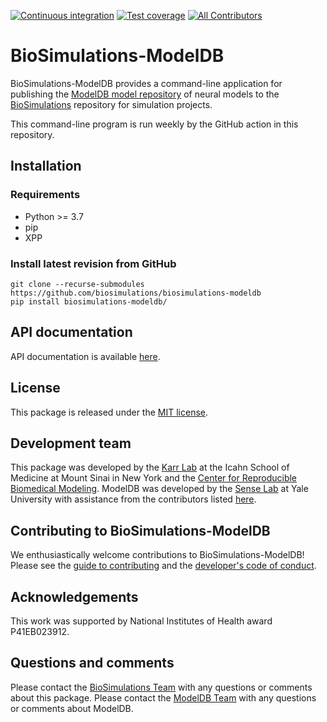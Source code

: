 [![Continuous integration](https://github.com/biosimulations/biosimulations-modeldb/actions/workflows/ci.yml/badge.svg)](https://github.com/biosimulations/biosimulations-modeldb/actions/workflows/ci.yml)
[![Test coverage](https://codecov.io/gh/biosimulations/biosimulations-modeldb/branch/dev/graph/badge.svg)](https://codecov.io/gh/biosimulations/biosimulations-modeldb)
[![All Contributors](https://img.shields.io/github/all-contributors/biosimulations/biosimulations-modeldb/HEAD)](#contributors-)

# BioSimulations-ModelDB
BioSimulations-ModelDB provides a command-line application for publishing the [ModelDB model repository](https://senselab.med.yale.edu/ModelDB/) of neural models to the [BioSimulations](https://biosimulations.org) repository for simulation projects.

This command-line program is run weekly by the GitHub action in this repository.

## Installation

### Requirements
* Python >= 3.7
* pip
* XPP

### Install latest revision from GitHub
```
git clone --recurse-submodules https://github.com/biosimulations/biosimulations-modeldb
pip install biosimulations-modeldb/
```

## API documentation
API documentation is available [here](https://docs.biosimulations.org/repositories/modeldb).

## License
This package is released under the [MIT license](LICENSE).

## Development team
This package was developed by the [Karr Lab](https://www.karrlab.org) at the Icahn School of Medicine at Mount Sinai in New York and the [Center for Reproducible Biomedical Modeling](http://reproduciblebiomodels.org). ModelDB was developed by the [Sense Lab](https://senselab.med.yale.edu/) at Yale University with assistance from the contributors listed [here](CONTRIBUTORS.md).

## Contributing to BioSimulations-ModelDB
We enthusiastically welcome contributions to BioSimulations-ModelDB! Please see the [guide to contributing](CONTRIBUTING.md) and the [developer's code of conduct](CODE_OF_CONDUCT.md).

## Acknowledgements
This work was supported by National Institutes of Health award P41EB023912.

## Questions and comments
Please contact the [BioSimulations Team](mailto:info@biosimulations.org) with any questions or comments about this package. Please contact the [ModelDB Team](mailto:curator@modeldb.science) with any questions or comments about ModelDB.
